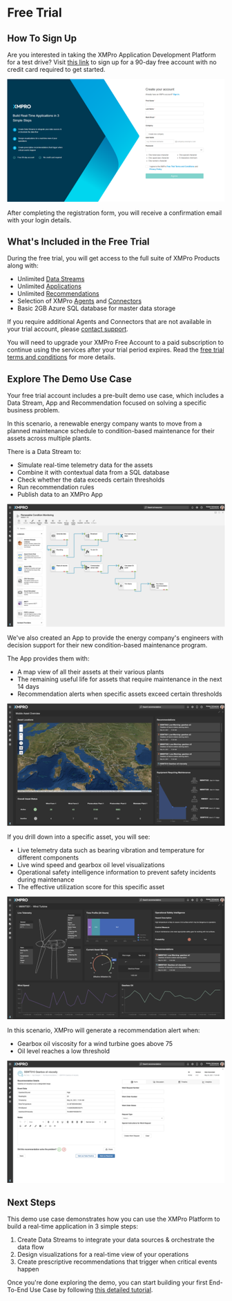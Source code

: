 # Free Trial

## How To Sign Up

Are you interested in taking the XMPro Application Development Platform for a test drive? Visit [this link](https://xmpro-sm.azurewebsites.net/identity/Register/Form?promotion=true) to sign up for a 90-day free account with no credit card required to get started.&#x20;

![](<../.gitbook/assets/free trial.png>)

After completing the registration form, you will receive a confirmation email with your login details.

## What's Included in the Free Trial

During the free trial, you will get access to the full suite of XMPro Products along with:

* Unlimited [Data Streams](../concepts/data-stream/)
* Unlimited [Applications](../concepts/application/#overview)
* Unlimited [Recommendations](../concepts/recommendation/)
* Selection of XMPro [Agents](../concepts/agent/) and [Connectors](../concepts/connector.md)
* Basic 2GB Azure SQL database for master data storage

If you require additional Agents and Connectors that are not available in your trial account, please [contact support](http://xmpro.com/support/).

<!-- unsupported tag removed -->
You will need to upgrade your XMPro Free Account to a paid subscription to continue using the services after your trial period expires. Read the [free trial terms and conditions](https://xmpro.com/free-trial-terms/) for more details.&#x20;
<!-- unsupported tag removed -->

## Explore The Demo Use Case

Your free trial account includes a pre-built demo use case, which includes a Data Stream, App and Recommendation focused on solving a specific business problem.

In this scenario, a renewable energy company wants to move from a planned maintenance schedule to condition-based maintenance for their assets across multiple plants.&#x20;

There is a Data Stream to:&#x20;

* Simulate real-time telemetry data for the assets
* Combine it with contextual data from a SQL database
* Check whether the data exceeds certain thresholds
* Run recommendation rules
* Publish data to an XMPro App

![](../.gitbook/assets/Demo-Data-Stream.png)

We've also created an App to provide the energy company's engineers with decision support for their new condition-based maintenance program.

The App provides them with:

* A map view of all their assets at their various plants
* The remaining useful life for assets that require maintenance in the next 14 days
* Recommendation alerts when specific assets exceed certain thresholds

![](../.gitbook/assets/Demo-App-Landing-Page.png)

If you drill down into a specific asset, you will see:

* Live telemetry data such as bearing vibration and temperature for different components
* Live wind speed and gearbox oil level visualizations
* Operational safety intelligence information to prevent safety incidents during maintenance
* The effective utilization score for this specific asset

![](../.gitbook/assets/Demo-App-DrillDown.png)

In this scenario, XMPro will generate a recommendation alert when:

* Gearbox oil viscosity for a wind turbine goes above 75&#x20;
* Oil level reaches a low threshold

![](../.gitbook/assets/Demo-Recommendation.png)

## Next Steps

This demo use case demonstrates how you can use the XMPro Platform to build a real-time application in 3 simple steps:

1. Create Data Streams to integrate your data sources & orchestrate the data flow
2. Design visualizations for a real-time view of your operations
3. Create prescriptive recommendations that trigger when critical events happen

Once you're done exploring the demo, you can start building your first End-To-End Use Case by following [this detailed tutorial](end-to-end-use-case.md).&#x20;
